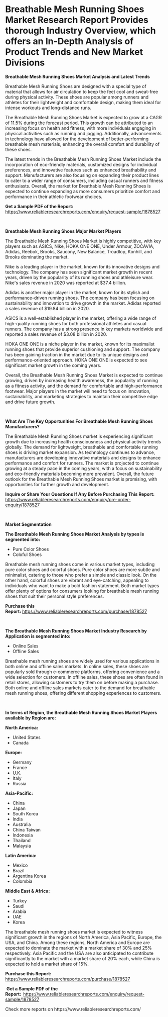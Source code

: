 <p><h1>Breathable Mesh Running Shoes Market Research Report Provides thorough Industry Overview, which offers an In-Depth Analysis of Product Trends and New Market Divisions</h1></p><p><strong>Breathable Mesh Running Shoes Market Analysis and Latest Trends</strong></p>
<p><p>Breathable Mesh Running Shoes are designed with a special type of material that allows for air circulation to keep the feet cool and sweat-free during physical activity. These shoes are popular among runners and athletes for their lightweight and comfortable design, making them ideal for intense workouts and long-distance runs.</p><p>The Breathable Mesh Running Shoes Market is expected to grow at a CAGR of 11.5% during the forecast period. This growth can be attributed to an increasing focus on health and fitness, with more individuals engaging in physical activities such as running and jogging. Additionally, advancements in technology have allowed for the development of better-performing breathable mesh materials, enhancing the overall comfort and durability of these shoes.</p><p>The latest trends in the Breathable Mesh Running Shoes Market include the incorporation of eco-friendly materials, customized designs for individual preferences, and innovative features such as enhanced breathability and support. Manufacturers are also focusing on expanding their product lines to cater to a wider range of consumers, including casual runners and fitness enthusiasts. Overall, the market for Breathable Mesh Running Shoes is expected to continue expanding as more consumers prioritize comfort and performance in their athletic footwear choices.</p></p>
<p><strong>Get a Sample PDF of the Report:&nbsp;</strong> <a href="https://www.reliableresearchreports.com/enquiry/request-sample/1878527">https://www.reliableresearchreports.com/enquiry/request-sample/1878527</a></p>
<p>&nbsp;</p>
<p><strong>Breathable Mesh Running Shoes Major Market Players</strong></p>
<p><p>The Breathable Mesh Running Shoes Market is highly competitive, with key players such as ASICS, Nike, HOKA ONE ONE, Under Armour, ZOCAVIA, Adidas, Reebok, Brooks, Saucony, New Balance, Troadlop, Konhill, and Brooks dominating the market. </p><p>Nike is a leading player in the market, known for its innovative designs and technology. The company has seen significant market growth in recent years, driven by the popularity of its running shoes and athleisure wear. Nike's sales revenue in 2020 was reported at $37.4 billion.</p><p>Adidas is another major player in the market, known for its stylish and performance-driven running shoes. The company has been focusing on sustainability and innovation to drive growth in the market. Adidas reported a sales revenue of $19.84 billion in 2020.</p><p>ASICS is a well-established player in the market, offering a wide range of high-quality running shoes for both professional athletes and casual runners. The company has a strong presence in key markets worldwide and reported a sales revenue of $3.08 billion in 2020.</p><p>HOKA ONE ONE is a niche player in the market, known for its maximalist running shoes that provide superior cushioning and support. The company has been gaining traction in the market due to its unique designs and performance-oriented approach. HOKA ONE ONE is expected to see significant market growth in the coming years.</p><p>Overall, the Breathable Mesh Running Shoes Market is expected to continue growing, driven by increasing health awareness, the popularity of running as a fitness activity, and the demand for comfortable and high-performance footwear. Major players in the market will need to focus on innovation, sustainability, and marketing strategies to maintain their competitive edge and drive future growth.</p></p>
<p>&nbsp;</p>
<p><strong>What Are The Key Opportunities For Breathable Mesh Running Shoes Manufacturers?</strong></p>
<p><p>The Breathable Mesh Running Shoes market is experiencing significant growth due to increasing health consciousness and physical activity trends globally. The demand for lightweight, breathable and comfortable running shoes is driving market expansion. As technology continues to advance, manufacturers are developing innovative materials and designs to enhance performance and comfort for runners. The market is projected to continue growing at a steady pace in the coming years, with a focus on sustainability and eco-friendly materials becoming more prevalent. Overall, the future outlook for the Breathable Mesh Running Shoes market is promising, with opportunities for further growth and development.</p></p>
<p><strong>Inquire or Share Your Questions If Any Before Purchasing This Report:</strong> <a href="https://www.reliableresearchreports.com/enquiry/pre-order-enquiry/1878527">https://www.reliableresearchreports.com/enquiry/pre-order-enquiry/1878527</a></p>
<p>&nbsp;</p>
<p><strong>Market Segmentation</strong></p>
<p><strong>The Breathable Mesh Running Shoes Market Analysis by types is segmented into:</strong></p>
<p><ul><li>Pure Color Shoes</li><li>Coloful Shoes</li></ul></p>
<p><p>Breathable mesh running shoes come in various market types, including pure color shoes and colorful shoes. Pure color shoes are more subtle and minimalist, catering to those who prefer a simple and classic look. On the other hand, colorful shoes are vibrant and eye-catching, appealing to individuals who want to make a bold fashion statement. Both market types offer plenty of options for consumers looking for breathable mesh running shoes that suit their personal style preferences.</p></p>
<p><strong>Purchase this Report:&nbsp;</strong><a href="https://www.reliableresearchreports.com/purchase/1878527">https://www.reliableresearchreports.com/purchase/1878527</a></p>
<p>&nbsp;</p>
<p><strong>The Breathable Mesh Running Shoes Market Industry Research by Application is segmented into:</strong></p>
<p><ul><li>Online Sales</li><li>Offline Sales</li></ul></p>
<p><p>Breathable mesh running shoes are widely used for various applications in both online and offline sales markets. In online sales, these shoes are popularly sold through e-commerce platforms, offering convenience and a wide selection for customers. In offline sales, these shoes are often found in retail stores, allowing customers to try them on before making a purchase. Both online and offline sales markets cater to the demand for breathable mesh running shoes, offering different shopping experiences to customers.</p></p>
<p>&nbsp;</p>
<p><strong>In terms of Region, the Breathable Mesh Running Shoes Market Players available by Region are:</strong></p>
<p>
    <p> <strong> North America: </strong>
        <ul>
            <li>United States</li>
            <li>Canada</li>
        </ul>
        </p> 
    <p> <strong> Europe: </strong>
        <ul>
            <li>Germany</li>
            <li>France</li>
            <li>U.K.</li>
            <li>Italy</li>
            <li>Russia</li>
        </ul>
        </p> 
    <p> <strong> Asia-Pacific: </strong>
        <ul>
            <li>China</li>
            <li>Japan</li>
            <li>South Korea</li>
            <li>India</li>
            <li>Australia</li>
            <li>China Taiwan</li>
            <li>Indonesia</li>
            <li>Thailand</li>
            <li>Malaysia</li>
        </ul>
        </p> 
    <p> <strong> Latin America: </strong>
        <ul>
            <li>Mexico</li>
            <li>Brazil</li>
            <li>Argentina Korea</li>
            <li>Colombia</li>
        </ul>
        </p> 
    <p> <strong> Middle East & Africa: </strong>
        <ul>
            <li>Turkey</li>
            <li>Saudi</li>
            <li>Arabia</li>
            <li>UAE</li>
            <li>Korea</li>
        </ul>
    </p>
    </p>
<p><p>The breathable mesh running shoes market is expected to witness significant growth in the regions of North America, Asia Pacific, Europe, the USA, and China. Among these regions, North America and Europe are expected to dominate the market with a market share of 30% and 25% respectively. Asia Pacific and the USA are also anticipated to contribute significantly to the market with a market share of 20% each, while China is expected to hold a market share of 15%.</p></p>
<p><strong>Purchase this Report: </strong><a href="https://www.reliableresearchreports.com/purchase/1878527">https://www.reliableresearchreports.com/purchase/1878527</a></p>
<p>&nbsp;<strong>Get a Sample PDF of the Report:&nbsp;&nbsp;</strong><a href="https://www.reliableresearchreports.com/enquiry/request-sample/1878527">https://www.reliableresearchreports.com/enquiry/request-sample/1878527</a></p>
<p><strong></strong></p>
<p>Check more reports on https://www.reliableresearchreports.com/</p>
